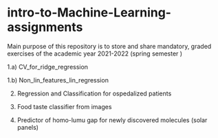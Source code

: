 # intro-to-Machine-Learning-assignments
Main purpose of this repository is to store and share mandatory, graded exercises of the academic year 2021-2022 (spring semester ) 

1.a) CV_for_ridge_regression

1.b) Non_lin_features_lin_regression

2) Regression and Classification for ospedalized patients

3) Food taste classifier from images

4) Predictor of homo-lumu gap for newly discovered molecules (solar panels)
